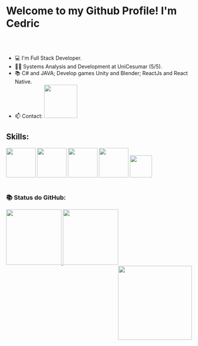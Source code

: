 <h1>Welcome to my Github Profile! I'm Cedric</h1> 
<br>
<br>

- 💻 I'm Full Stack Developer.
- 👨‍💻 Systems Analysis and Development at UniCesumar (5/5).
- 📚 C# and JAVA; Develop games Unity and Blender; ReactJs and React Native.
- 📫 Contact: <a href="https://www.linkedin.com/in/cedric-maciel-2a5aa01b5/" target="_blank"><img src="https://img.shields.io/badge/-LinkedIn-%230077B5?style=for-the-badge&logo=linkedin&logoColor=white" target="_blank" width="90"></a>


<h2 align="left">Skills:</h2>
<p align="left"> <img src="https://images.ctfassets.net/skvkiv2kg4h0/aeSMfrcEd0SP1mEk0WYVE/9156b2596cd65d90da0ea2e32641252e/intro-html-css.jpg?w=534&h=300&fl=progressive&q=50&fm=jpg" width="80"> <img src="https://upload.wikimedia.org/wikipedia/commons/thumb/9/99/Unofficial_JavaScript_logo_2.svg/2000px-Unofficial_JavaScript_logo_2.svg.png" width="80">  <img src="https://usemobile.com.br/wp-content/uploads/2022/08/react-native-logo.png" width="80"> <img src="https://encrypted-tbn0.gstatic.com/images?q=tbn:ANd9GcTXKq78eFRgUvhos_SKDxlmKFuAIEOU2oVPBA&s" width="80"> <img src="https://banner2.cleanpng.com/20181109/oll/kisspng-java-development-kit-logo-programming-language-por-java-logo-svg-5be5b5a7384425.8069537615417809032305.jpg" width="60"</p>

<br>
<br>
 <h3> 📚 Status do GitHub: <br></h3>

  <div>
  <a href="https://github.com/cedricmaciel">
    <img height="150em" src="https://github-readme-stats.vercel.app/api?username=cedricmaciel&show_icons=true&theme=tokyonight&include_all_commits=true&count_private=true" />
    <img height="150em" src="https://github-readme-stats.vercel.app/api/top-langs/?username=cedricmaciel&layout=compact&langs_count=16&theme=tokyonight" />
  </a>
   <img src ="https://roadiecrew.com/wp-content/uploads/Iron-Maiden-5-e1626703336936.jpg" width="200" align="right">
</div>


